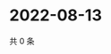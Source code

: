 # 2022-08-13

共 0 条

<!-- BEGIN WEIBO -->
<!-- 最后更新时间 Sat Aug 13 2022 23:00:45 GMT+0800 (China Standard Time) -->

<!-- END WEIBO -->
